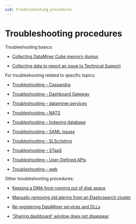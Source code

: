 ```yaml
---
uid: Troubleshooting_procedures
---
```


# Troubleshooting procedures

Troubleshooting basics:

- [Collecting DataMiner Cube memory dumps](xref:Collecting_DataMiner_Cube_memory_dumps)

- [Collecting data to report an issue to Technical Support](xref:Collecting_data_to_report_an_issue_to_TechSupport)

For troubleshooting related to specific topics:

- [Troubleshooting – Cassandra](xref:Troubleshooting_Cassandra)

- [Troubleshooting – Dashboard Gateway](xref:Dashboard_Gateway_troubleshooting)

- [Troubleshooting – dataminer.services](xref:Investigating_Dataminerservices_Feature_Issues)

- [Troubleshooting – NATS](xref:Investigating_NATS_Issues)

- [Troubleshooting – Indexing database](xref:Troubleshooting_Indexing_Database)

- [Troubleshooting – SAML issues](xref:Troubleshooting_SAML_Issues)

- [Troubleshooting - SLScripting](xref:TroubleshootingSLScriptingFinalizerException)

- [Troubleshooting – STaaS](xref:Troubleshooting_STaaS)

- [Troubleshooting – User-Defined APIs](xref:UD_APIs_Troubleshooting)

- [Troubleshooting – web](xref:Investigating_Web_Issues)

Other troubleshooting procedures:

- [Keeping a DMA from running out of disk space](xref:Keeping_a_DMA_from_running_out_of_disk_space)

- [Manually removing old alarms from an Elasticsearch cluster](xref:Manually_removing_old_alarms_from_ES)

- [Re-registering DataMiner services and DLLs](xref:Re-registering_DataMiner_services_and_DLLs)

- ['Sharing dashboard' window does not disappear](xref:Sharing_dashboard_window_does_not_disappear)
